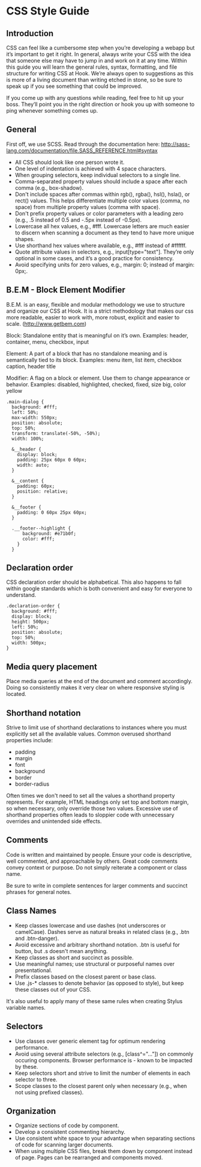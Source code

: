 # CSS Style Guide

## Introduction

CSS can feel like a cumbersome step when you’re developing a webapp but it’s important to get it right. In general, always write your CSS with the idea that someone else may have to jump in and work on it at any time. Within this guide you will learn the general rules, syntax, formatting, and file structure for writing CSS at Hook. We’re always open to suggestions as this is more of a living document than writing etched in stone, so be sure to speak up if you see something that could be improved.

If you come up with any questions while reading, feel free to hit up your boss. They’ll point you in the right direction or hook you up with someone to ping whenever something comes up.

## General

First off, we use SCSS. Read through the documentation here: http://sass-lang.com/documentation/file.SASS_REFERENCE.html#syntax

- All CSS should look like one person wrote it.
- One level of indentation is achieved with 4 space characters.
- When grouping selectors, keep individual selectors to a single line.
- Comma-separated property values should include a space after each comma (e.g., box-shadow).
- Don't include spaces after commas within rgb(), rgba(), hsl(), hsla(), or rect() values. This helps differentiate multiple color values (comma, no space) from multiple property values (comma with space).
- Don't prefix property values or color parameters with a leading zero (e.g., .5 instead of 0.5 and -.5px instead of -0.5px).
- Lowercase all hex values, e.g., #fff. Lowercase letters are much easier to discern when scanning a document as they tend to have more unique shapes.
- Use shorthand hex values where available, e.g., #fff instead of #ffffff.
- Quote attribute values in selectors, e.g., input[type="text"]. They’re only optional in some cases, and it’s a good practice for consistency.
- Avoid specifying units for zero values, e.g., margin: 0; instead of margin: 0px;.

## B.E.M - Block Element Modifier

B.E.M. is an easy, flexible and modular methodology we use to structure and organize our CSS at Hook.  It is a strict methodology that makes our css more readable, easier to work with, more robust, explicit and easier to scale. (http://www.getbem.com)

Block: Standalone entity that is meaningful on it’s own.
Examples: header, container, menu, checkbox, input

Element: A part of a block that has no standalone meaning and is semantically tied to its block.
Examples: menu item, list item, checkbox caption, header title

Modifier: A flag on a block or element.  Use them to change appearance or behavior.
Examples: disabled, highlighted, checked, fixed, size big, color yellow

```
.main-dialog {
  background: #fff;
  left: 50%;
  max-width: 550px;
  position: absolute;
  top: 50%;
  transform: translate(-50%, -50%);
  width: 100%;

  &__header {
    display: block;
    padding: 25px 60px 0 60px;
    width: auto;
  }

  &__content {
    padding: 60px;
    position: relative;
  }

  &__footer {
    padding: 0 60px 25px 60px;
  }

  .__footer--highlight {
      background: #e71b0f;
      color: #fff;
    }
  }
```

## Declaration order

CSS declaration order should be alphabetical.  This also happens to fall within google standards which is both convenient and easy for everyone to understand.

```
.declaration-order {
  background: #fff;
  display: block;
  height: 500px;
  left: 50%;
  position: absolute;
  top: 50%;
  width: 500px;
}
```

## Media query placement

Place media queries at the end of the document and comment accordingly. Doing so consistently makes it very clear on where responsive styling is located.

## Shorthand notation

Strive to limit use of shorthand declarations to instances where you must explicitly set all the available values. Common overused shorthand properties include:

- padding
- margin
- font
- background
- border
- border-radius

Often times we don't need to set all the values a shorthand property represents. For example, HTML headings only set top and bottom margin, so when necessary, only override those two values. Excessive use of shorthand properties often leads to sloppier code with unnecessary overrides and unintended side effects.

## Comments

Code is written and maintained by people. Ensure your code is descriptive, well commented, and approachable by others. Great code comments convey context or purpose. Do not simply reiterate a component or class name.

Be sure to write in complete sentences for larger comments and succinct phrases for general notes.

## Class Names

- Keep classes lowercase and use dashes (not underscores or camelCase). Dashes serve as natural breaks in related class (e.g., .btn and .btn-danger).
- Avoid excessive and arbitrary shorthand notation. .btn is useful for button, but .s doesn't mean anything.
- Keep classes as short and succinct as possible.
- Use meaningful names; use structural or purposeful names over presentational.
- Prefix classes based on the closest parent or base class.
- Use .js-* classes to denote behavior (as opposed to style), but keep these classes out of your CSS.

It's also useful to apply many of these same rules when creating Stylus variable names.

## Selectors

- Use classes over generic element tag for optimum rendering performance.
- Avoid using several attribute selectors (e.g., [class^="..."]) on commonly occuring components. Browser performance is - known to be impacted by these.
- Keep selectors short and strive to limit the number of elements in each selector to three.
- Scope classes to the closest parent only when necessary (e.g., when not using prefixed classes).

## Organization

- Organize sections of code by component.
- Develop a consistent commenting hierarchy.
- Use consistent white space to your advantage when separating sections of code for scanning larger documents.
- When using multiple CSS files, break them down by component instead of page. Pages can be rearranged and components moved.
